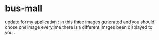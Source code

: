 # bus-mall

update for my application :
in this three images generated and you should chose one image 
everytime there is a different images been displayed 
to you .